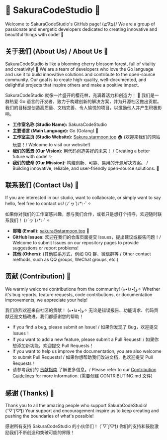 # 🌸 SakuraCodeStudio 🌸

Welcome to SakuraCodeStudio's GitHub page! (≧∇≦)/ We are a group of passionate and energetic developers dedicated to creating innovative and beautiful things with code! 💖

## 关于我们 (About Us) / About Us 💖

SakuraCodeStudio is like a blooming cherry blossom forest, full of vitality and creativity! 🌸 We are a team of developers who love the Go language and use it to build innovative solutions and contribute to the open-source community. Our goal is to create high-quality, well-documented, and delightful projects that inspire others and make a positive impact.

SakuraCodeStudio 就像一片盛开的樱花林，充满着活力和创造力！ 🌸 我们是一群热爱 Go 语言的开发者，致力于构建创新的解决方案，并为开源社区做出贡献。 我们的目标是创造高质量、文档完善、令人愉悦的项目，以激励他人并产生积极影响。

*   **工作室名称 (Studio Name):** SakuraCodeStudio
*   **主要语言 (Main Language):** Go (Golang) 🐹
*   **工作室主页 (Studio Website):** [Sakura.starmoon.top](Sakura.starmoon.top) 🏠 (欢迎来我们的网站玩耍！/ Welcome to visit our website!)
*   **我们的愿景 (Our Vision):** 用代码创造美好的未来！ / Creating a better future with code! ✨
*   **我们的使命 (Our Mission):** 构建创新、可靠、易用的开源解决方案。 / Building innovative, reliable, and user-friendly open-source solutions. 🚀

## 联系我们 (Contact Us) 💌

If you are interested in our studio, want to collaborate, or simply want to say hello, feel free to contact us! (ﾉ´ヮ´)ﾉ\*:･ﾟ✧

如果你对我们的工作室感兴趣，想与我们合作，或者只是想打个招呼，欢迎随时联系我们！ (ﾉ´ヮ´)ﾉ\*:･ﾟ✧

*   **邮箱 (Email):** sakura@starmoon.top 📧
*   **GitHub Issues:** 欢迎在我们的仓库页面提交 Issues，提出建议或报告问题！/ Welcome to submit Issues on our repository pages to provide suggestions or report problems!
*   **其他 (Others):** (其他联系方式，例如 QQ 群、微信群等 / Other contact methods, such as QQ groups, WeChat groups, etc.)

## 贡献 (Contribution) 🤝

We warmly welcome contributions from the community! (๑•̀ㅂ•́)و✧  Whether it's bug reports, feature requests, code contributions, or documentation improvements, we appreciate your help!

我们热烈欢迎来自社区的贡献！ (๑•̀ㅂ•́)و✧ 无论是错误报告、功能请求、代码贡献还是文档改进，我们都感谢您的帮助！

*   If you find a bug, please submit an Issue! / 如果你发现了 Bug，欢迎提交 Issues！
*   If you want to add a new feature, please submit a Pull Request! / 如果你想添加新功能，欢迎提交 Pull Requests！
*   If you want to help us improve the documentation, you are also welcome to submit Pull Requests! / 如果你想帮助我们改进文档，也欢迎提交 Pull Requests！
*   请参考我们的 [贡献指南](CONTRIBUTING.md) 了解更多信息。/ Please refer to our [Contribution Guidelines](CONTRIBUTING.md) for more information. (需要创建 CONTRIBUTING.md 文件)

## 感谢 (Thanks) 🙏

Thank you to all the amazing people who support SakuraCodeStudio! (´▽\`ʃ♡ƪ) Your support and encouragement inspire us to keep creating and pushing the boundaries of what's possible!

感谢所有支持 SakuraCodeStudio 的小伙伴们！ (´▽\`ʃ♡ƪ) 你们的支持和鼓励激励我们不断创造和突破可能的界限！

